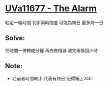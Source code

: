 # [UVa11677 - The Alarm](https://onlinejudge.org/index.php?option=onlinejudge&Itemid=8&page=show_problem&problem=2724)

給定一組時間
判斷兩時間差
可能為跨日 最多跨一日

## Solve:
把時間一律轉成分鐘
再去做相減
減完再換回小時

## Note:
- 若前者時間較小 代表有跨日 記得補上24hr